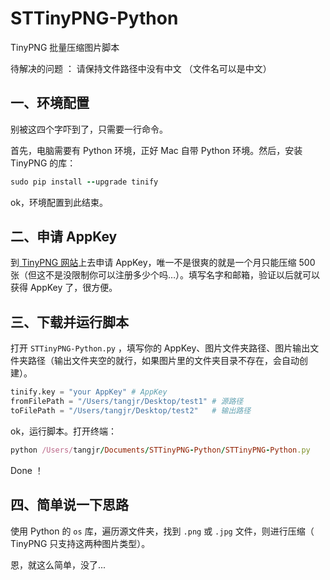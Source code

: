 # STTinyPNG-Python

TinyPNG 批量压缩图片脚本

待解决的问题 ： 请保持文件路径中没有中文 （文件名可以是中文）

## 一、环境配置

别被这四个字吓到了，只需要一行命令。

首先，电脑需要有 Python 环境，正好 Mac 自带 Python 环境。然后，安装 TinyPNG 的库：

``` ruby
sudo pip install --upgrade tinify
```

ok，环境配置到此结束。

## 二、申请 AppKey

到[ TinyPNG 网站](https://tinypng.com/developers)上去申请 AppKey，唯一不是很爽的就是一个月只能压缩 500 张（但这不是没限制你可以注册多少个吗…）。填写名字和邮箱，验证以后就可以获得 AppKey 了，很方便。

## 三、下载并运行脚本

打开 `STTinyPNG-Python.py` ，填写你的 AppKey、图片文件夹路径、图片输出文件夹路径（输出文件夹空的就行，如果图片里的文件夹目录不存在，会自动创建）。

``` python
tinify.key = "your AppKey" # AppKey
fromFilePath = "/Users/tangjr/Desktop/test1" # 源路径
toFilePath = "/Users/tangjr/Desktop/test2"   # 输出路径
```

ok，运行脚本。打开终端：

``` ruby
python /Users/tangjr/Documents/STTinyPNG-Python/STTinyPNG-Python.py
```

Done ！

## 四、简单说一下思路

使用 Python 的 `os` 库，遍历源文件夹，找到 `.png` 或 `.jpg` 文件，则进行压缩（ TinyPNG 只支持这两种图片类型）。

恩，就这么简单，没了...

